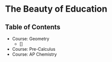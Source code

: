 # The Beauty of Education

## Table of Contents
- Course: Geometry
    - []
- Course: Pre-Calculus
- Course: AP Chemistry
